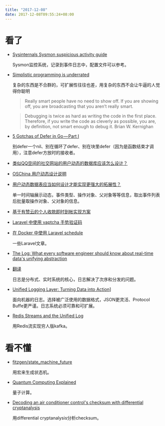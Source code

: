 ```yaml
---
title: "2017-12-08"
date: 2017-12-08T09:55:24+08:00
---
```


# 看了

+ [Sysinternals Sysmon suspicious activity guide](https://blogs.technet.microsoft.com/motiba/2017/12/07/sysinternals-sysmon-suspicious-activity-guide/)

    Sysmon监控系统，记录到事件日志中，配置文件可以参考。


+ [Simplistic programming is underrated](https://lemire.me/blog/2017/12/06/simplistic-programming-is-underrated/)

    复杂的东西是不合群的，可扩展性往往也差，用复杂的东西不会让牛逼的人觉得你聪明

    > Really smart people have no need to show off. If you are showing off, you are broadcasting that you aren’t really smart.

    > Debugging is twice as hard as writing the code in the first place. Therefore, if you write the code as cleverly as possible, you are, by definition, not smart enough to debug it.
    > Brian W. Kernighan

+ [5 Gotchas of Defer in Go — Part I](https://blog.learngoprogramming.com/gotchas-of-defer-in-go-1-8d070894cb01)

    别defer一个nil、别在循环了defer、别在块里defer（因为是函数结束才调用），注意defer方放时的接收者。

+ [类似QQ空间的社交网站的用户动态的数据库应该怎么设计？](https://segmentfault.com/q/1010000000644951)
+ [OSChina 用户动态设计说明 ](http://www.oschina.net/question/12_70587)
+ [用户动态数据表应当如何设计才能实现更强大的拓展性？ ](https://laravel-china.org/topics/7021/how-should-a-users-dynamic-data-table-be-designed-to-achieve-more-powerful-expansibility)

    单一时间轴展示动态，事件类型、操作对象、父对象等等信息，取出事件列表后批量取操作对象、父对象的信息。

+ [基于有赞云的个人收款即时到帐实现方案 ](https://laravel-china.org/articles/7014/real-time-account-implementation-scheme-based-on-personal-receipts-with-praise-clouds)
+ [Laravel 中使用 vaptcha 手势验证码 ](https://laravel-china.org/topics/6916/using-vaptcha-gesture-authentication-code-in-laravel)
+ [在 Docker 中使用 Laravel schedule ](https://laravel-china.org/articles/7022/using-laravel-schedule-in-docker)

    一些Laravel文章。

+ [The Log: What every software engineer should know about real-time data's unifying abstraction](https://engineering.linkedin.com/distributed-systems/log-what-every-software-engineer-should-know-about-real-time-datas-unifying)
+ [翻译](https://github.com/oldratlee/translations/tree/master/log-what-every-software-engineer-should-know-about-real-time-datas-unifying)

    日志是分布式、实时系统的核心，日志解决了次序和分发的问题。

+ [Unified Logging Layer: Turning Data into Action](https://www.fluentd.org/blog/unified-logging-layer)]

    面向机器的日志。选择被广泛使用的数据格式，JSON更灵活、Protocol Buffe更严谨。日志系统必须可靠和可扩展。

+ [Redis Streams and the Unified Log](https://brandur.org/redis-streams)

    用Redis流实现穷人版kafka。

# 看不懂

+ [fitzgen/state_machine_future](https://github.com/fitzgen/state_machine_future)

    用宏来生成状态机。

+ [Quantum Computing Explained](http://www.clerro.com/guide/580/quantum-computing-explained)

    量子计算。

+ [Decoding an air conditioner control's checksum with differential cryptanalysis](http://www.righto.com/2017/12/decoding-air-conditioner-controls.html)

    用differential cryptanalysis分析checksum。